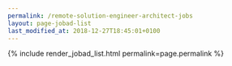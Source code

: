 ```yaml
---
permalink: /remote-solution-engineer-architect-jobs
layout: page-jobad-list
last_modified_at: 2018-12-27T18:45:01+0100
---
```

{% include render_jobad_list.html permalink=page.permalink %}
